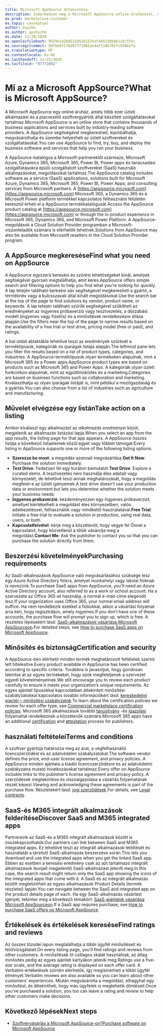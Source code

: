 ```yaml
---
title: Microsoft AppSource áttekintése
description: Ismerkedjen meg a Microsoft AppSource online áruházával, valamint arról, hogy miként találhatja meg és tekintheti meg a szoftverek és megoldások részletes katalógusát.
ms.prod: marketplace-customer
ms.topic: conceptual
author: Guyshu
ms.author: gushuchm
ms.date: 11/20/2020
ms.openlocfilehash: 9559e1e2b0511d52b1535efa6513bbb61c6c5fec
ms.sourcegitcommit: 0dfbb9717bd67f710652e4af11867857c930b2fa
ms.translationtype: MT
ms.contentlocale: hu-HU
ms.lasthandoff: 12/25/2020
ms.locfileid: "97771692"
---
```

# <a name="what-is-microsoft-appsource"></a><span data-ttu-id="ae238-103">Mi az a Microsoft AppSource?</span><span class="sxs-lookup"><span data-stu-id="ae238-103">What is Microsoft AppSource?</span></span>

<span data-ttu-id="ae238-104">A Microsoft AppSource egy online áruház, amely több ezer üzleti alkalmazást és a piacvezető szoftvergyártók által készített szolgáltatásokat tartalmaz.</span><span class="sxs-lookup"><span data-stu-id="ae238-104">Microsoft AppSource is an online store that contains thousands of business applications and services built by industry-leading software providers.</span></span> <span data-ttu-id="ae238-105">A AppSource segítségével megkeresheti, kipróbálhatja, megvásárolhatja és üzembe helyezheti az üzleti szoftvereket és szolgáltatásokat.</span><span class="sxs-lookup"><span data-stu-id="ae238-105">You can use AppSource to find, try, buy, and deploy the business software and services that help you run your business.</span></span>

<span data-ttu-id="ae238-106">A AppSource-katalógus a Microsoft-partnerektől származó, Microsoft Azure, Dynamics 365, Microsoft 365, Power BI, Power apps és tanácsadási szolgáltatásokra épülő szolgáltatott szoftvereket (SaaS) használó alkalmazásokat, megoldásokat tartalmaz.</span><span class="sxs-lookup"><span data-stu-id="ae238-106">The AppSource catalog includes software as a service (SaaS) applications, solutions built for Microsoft Azure, Dynamics 365, Microsoft 365, Power BI, Power Apps, and consulting services from Microsoft partners.</span></span> <span data-ttu-id="ae238-107">A [https://appsource.microsoft.com](https://appsource.microsoft.com) Microsoft 365, a Dynamics 365 és a Microsoft Power platform termékkel kapcsolatos felhasználói felületén keresztül érheti el a AppSource termékkatalógusát.</span><span class="sxs-lookup"><span data-stu-id="ae238-107">Access the AppSource product catalog at [https://appsource.microsoft.com](https://appsource.microsoft.com) or through the in-product experience in Microsoft 365, Dynamics 365, and Microsoft Power Platform.</span></span> <span data-ttu-id="ae238-108">A AppSource-megoldások a Cloud Solution Provider programban a Microsoft-viszonteladók számára is elérhetők lehetnek.</span><span class="sxs-lookup"><span data-stu-id="ae238-108">Solutions from AppSource may also be available from Microsoft resellers in the Cloud Solution Provider program.</span></span>

## <a name="find-what-you-need-on-appsource"></a><span data-ttu-id="ae238-109">A AppSource megkeresése</span><span class="sxs-lookup"><span data-stu-id="ae238-109">Find what you need on AppSource</span></span>

<span data-ttu-id="ae238-110">A AppSource egyszerű keresési és szűrési lehetőségeket kínál, amelyek segítségével gyorsan megtalálhatja, amit keres.</span><span class="sxs-lookup"><span data-stu-id="ae238-110">AppSource offers simple search and filtering options to help you find what you’re looking for quickly.</span></span> <span data-ttu-id="ae238-111">A lap tetején található keresési sáv segítségével megkeresheti a gyártó, a terméknév vagy a kulcsszavak által kínált megoldásokat.</span><span class="sxs-lookup"><span data-stu-id="ae238-111">Use the search bar at the top of the page to find solutions by vendor, product name, or keywords.</span></span> <span data-ttu-id="ae238-112">A lap tetején található szűrők segítségével szűkítheti az eredményeket az ingyenes próbaverzió vagy tesztvezetés, a díjszabási modell (ingyenes vagy fizetős) és a minősítések rendelkezésre állása alapján.</span><span class="sxs-lookup"><span data-stu-id="ae238-112">Use the filters near the top of the page to narrow results based on the availability of a free trial or test drive, pricing model (free or paid), and ratings.</span></span>

<span data-ttu-id="ae238-113">A bal oldali ablaktábla lehetővé teszi az eredmények szűrését a terméktípusok, kategóriák és iparágak listája alapján.</span><span class="sxs-lookup"><span data-stu-id="ae238-113">The leftmost pane lets you filter the results based on a list of product types, categories, and industries.</span></span> <span data-ttu-id="ae238-114">A AppSource-terméktípusok olyan termékeken alapulnak, mint a Microsoft 365 és a Power apps.</span><span class="sxs-lookup"><span data-stu-id="ae238-114">AppSource product types are based on products such as Microsoft 365 and Power Apps.</span></span> <span data-ttu-id="ae238-115">A kategóriák olyan üzleti funkciókon alapulnak, mint az együttműködés és a marketing.</span><span class="sxs-lookup"><span data-stu-id="ae238-115">Categories are based on business functions such as collaboration and marketing.</span></span> <span data-ttu-id="ae238-116">Kiválaszthatja az olyan iparágak listáját is, mint például a mezőgazdaság és a gyártás.</span><span class="sxs-lookup"><span data-stu-id="ae238-116">You can also choose from a list of industries such as agriculture and manufacturing.</span></span>

## <a name="take-action-on-a-listing"></a><span data-ttu-id="ae238-117">Művelet elvégzése egy listán</span><span class="sxs-lookup"><span data-stu-id="ae238-117">Take action on a listing</span></span>

<span data-ttu-id="ae238-118">Amikor kiválaszt egy alkalmazást az _alkalmazás eredményei_ közül, megjelenik az alkalmazás listázási lapja.</span><span class="sxs-lookup"><span data-stu-id="ae238-118">When you select an app from the _app results_, the listing page for that app appears.</span></span> <span data-ttu-id="ae238-119">A AppSource összes listája a következő listaelemek közül egyet vagy többet támogat:</span><span class="sxs-lookup"><span data-stu-id="ae238-119">Every listing in AppSource supports one or more of the following listing options:</span></span>

- <span data-ttu-id="ae238-120">**Szerezze be most**: a megoldás azonnali megvásárlása.</span><span class="sxs-lookup"><span data-stu-id="ae238-120">**Get It Now**: Purchase the solution immediately.</span></span>
- <span data-ttu-id="ae238-121">**Test Drive**: Fedezzen fel egy kurátori bemutatót.</span><span class="sxs-lookup"><span data-stu-id="ae238-121">**Test Drive**: Explore a curated demo.</span></span> <span data-ttu-id="ae238-122">A tesztvezetés nem használja éles adatait vagy környezetét, de lehetővé teszi annak meghatározását, hogy a megoldás megfelel-e az üzleti igényeinek.</span><span class="sxs-lookup"><span data-stu-id="ae238-122">A test drive doesn’t use your production data or environment but lets you determine whether the solution meets your business needs.</span></span>
- <span data-ttu-id="ae238-123">**Ingyenes próbaverzió**: kezdeményezzen egy ingyenes próbaverziót, amellyel kiértékelheti a megoldást éles környezetben, valós adatkezeléssel, felhasználók vagy mindkettő használatával.</span><span class="sxs-lookup"><span data-stu-id="ae238-123">**Free Trial**: Initiate a free trial to evaluate a solution in production, using real data, users, or both.</span></span>
- <span data-ttu-id="ae238-124">**Kapcsolatfelvétel**: kérje meg a közzétevőt, hogy vegye fel Önnel a kapcsolatot, hogy közvetlenül a tőlük vásárolja meg a megoldást.</span><span class="sxs-lookup"><span data-stu-id="ae238-124">**Contact Me**: Ask the publisher to contact you so that you can purchase the solution directly from them.</span></span>

## <a name="purchasing-requirements"></a><span data-ttu-id="ae238-125">Beszerzési követelmények</span><span class="sxs-lookup"><span data-stu-id="ae238-125">Purchasing requirements</span></span>

<span data-ttu-id="ae238-126">Az SaaS-alkalmazások AppSource való megvásárlásához szüksége lesz egy Azure Active Directory fiókra, amelyet munkahelyi vagy iskolai fióknak is nevezünk.</span><span class="sxs-lookup"><span data-stu-id="ae238-126">To purchase SaaS apps from AppSource, you’ll need an Azure Active Directory account, also referred to as a work or school account.</span></span> <span data-ttu-id="ae238-127">Ha a szervezete az Office 365-et használja, a normál e-mail-címe elegendő lesz.</span><span class="sxs-lookup"><span data-stu-id="ae238-127">If your organization uses Office 365, your normal email address will suffice.</span></span> <span data-ttu-id="ae238-128">Ha nem rendelkezik ezekkel a fiókokkal, akkor a vásárlási folyamat arra kéri, hogy regisztráljon, amely ingyenes.</span><span class="sxs-lookup"><span data-stu-id="ae238-128">If you don’t have one of these accounts, the purchase flow will prompt you to sign up, which is free.</span></span> <span data-ttu-id="ae238-129">A részletes lépésekért lásd: [SaaS-alkalmazások vásárlása Microsoft AppSourceon](purchase-software-appsource.md).</span><span class="sxs-lookup"><span data-stu-id="ae238-129">For detailed steps, see [How to purchase SaaS apps on Microsoft AppSource](purchase-software-appsource.md).</span></span>

## <a name="certification-and-security"></a><span data-ttu-id="ae238-130">Minősítés és biztonság</span><span class="sxs-lookup"><span data-stu-id="ae238-130">Certification and security</span></span>

<span data-ttu-id="ae238-131">A AppSource-ben elérhető minden termék meghatározott feltételek szerint lett hitelesítve.</span><span class="sxs-lookup"><span data-stu-id="ae238-131">Every product available in AppSource has been certified according to specific criteria.</span></span> <span data-ttu-id="ae238-132">Továbbra is javasoljuk, hogy gondosan tekintse át az egyes termékeket, hogy azok megfeleljenek a szervezet egyedi követelményeinek.</span><span class="sxs-lookup"><span data-stu-id="ae238-132">We still encourage you to review each product carefully to ensure it meets your organization’s unique requirements.</span></span> <span data-ttu-id="ae238-133">Az egyes ajánlati típusokkal kapcsolatban áttekintett minősítési szabályzatokkal kapcsolatos további információkért lásd: [kereskedelmi piactér – minősítési szabályzatok](/legal/marketplace/certification-policies).</span><span class="sxs-lookup"><span data-stu-id="ae238-133">To learn about the certification policies we review for each offer type, see [Commercial marketplace certification policies](/legal/marketplace/certification-policies).</span></span> <span data-ttu-id="ae238-134">Microsoft 365 alkalmazások további [tanúsítvány](/microsoft-365-app-certification/docs/enterprise-app-certification-guide) -és [igazolási](/microsoft-365-app-certification/docs/enterprise-app-attestation-guide) folyamattal rendelkeznek a közzétevők számára.</span><span class="sxs-lookup"><span data-stu-id="ae238-134">Microsoft 365 apps have an additional [certification](/microsoft-365-app-certification/docs/enterprise-app-certification-guide) and [attestation](/microsoft-365-app-certification/docs/enterprise-app-attestation-guide) process for publishers.</span></span>

## <a name="terms-and-conditions"></a><span data-ttu-id="ae238-135">használati feltételei</span><span class="sxs-lookup"><span data-stu-id="ae238-135">Terms and conditions</span></span>

<span data-ttu-id="ae238-136">A szoftver gyártója határozza meg az árat, a végfelhasználói licencszerződést és az adatvédelmi szabályzatokat.</span><span class="sxs-lookup"><span data-stu-id="ae238-136">The software vendor defines the price, end-user license agreement, and privacy policies.</span></span> <span data-ttu-id="ae238-137">A AppSource minden ajánlata a kiadói licencszerződésre és az adatvédelmi szabályzatra mutató hivatkozásokat tartalmaz.</span><span class="sxs-lookup"><span data-stu-id="ae238-137">Every offer on AppSource includes links to the publisher’s license agreement and privacy policy.</span></span> <span data-ttu-id="ae238-138">A szerződések megtekintése és visszaigazolása a vásárlás folyamatának részét képezi.</span><span class="sxs-lookup"><span data-stu-id="ae238-138">Viewing and acknowledging these agreements is part of the purchase flow.</span></span> <span data-ttu-id="ae238-139">Részletekért lásd: [jogi szerződések](legal-contracts.md).</span><span class="sxs-lookup"><span data-stu-id="ae238-139">For details, see [Legal contracts](legal-contracts.md).</span></span>

## <a name="discover-saas-and-m365-integrated-apps"></a><span data-ttu-id="ae238-140">SaaS-és M365 integrált alkalmazások felderítése</span><span class="sxs-lookup"><span data-stu-id="ae238-140">Discover SaaS and M365 integrated apps</span></span>

<span data-ttu-id="ae238-141">Partnereink az SaaS-és a M365 integrált alkalmazások között is összekapcsolhatók.</span><span class="sxs-lookup"><span data-stu-id="ae238-141">Our partners can link between SaaS and M365 integrated apps.</span></span> <span data-ttu-id="ae238-142">Ez lehetővé teszi az integrált alkalmazások letöltését és használatát a társított SaaS-alkalmazás beszerzése során.</span><span class="sxs-lookup"><span data-stu-id="ae238-142">This lets you download and use the integrated apps when you get the linked SaaS app.</span></span> <span data-ttu-id="ae238-143">Ebben az esetben a keresési eredmény csak az azt tartalmazó integrált alkalmazások ikonjait megjelenítő SaaS-alkalmazást jeleníti meg.</span><span class="sxs-lookup"><span data-stu-id="ae238-143">In this case, the search result might return only the SaaS app showing the icons of the integrated apps that come with it.</span></span> <span data-ttu-id="ae238-144">A SaaS és az integrált alkalmazás között megtekintheti az egyes alkalmazások Product Details (termék részletei) lapján.</span><span class="sxs-lookup"><span data-stu-id="ae238-144">You can navigate between the SaaS and integrated app on the product details page of each.</span></span> <span data-ttu-id="ae238-145">Ha egy SaaS-alkalmazás vásárlást igényel, tekintse meg a következő témakört: [SaaS-ajánlatok vásárlása Microsoft AppSourceon](purchase-software-appsource.md).</span><span class="sxs-lookup"><span data-stu-id="ae238-145">If a SaaS app requires purchase, see [How to purchase SaaS offers on Microsoft AppSource](purchase-software-appsource.md).</span></span>

## <a name="find-ratings-and-reviews"></a><span data-ttu-id="ae238-146">Értékelések és értékelések keresése</span><span class="sxs-lookup"><span data-stu-id="ae238-146">Find ratings and reviews</span></span>

<span data-ttu-id="ae238-147">Az összes tőzsdei lapon megtalálhatja a többi ügyfél minősítéseit és felülvizsgálatait.</span><span class="sxs-lookup"><span data-stu-id="ae238-147">On every listing page, you’ll find ratings and reviews from other customers.</span></span> <span data-ttu-id="ae238-148">A minősítések öt csillagos skálát használnak, az átlag minősítés pedig az egyes ajánlati kártyákon jelenik meg.</span><span class="sxs-lookup"><span data-stu-id="ae238-148">Ratings use a five-star scale, and the average rating is displayed on each offer card.</span></span> <span data-ttu-id="ae238-149">A Verbatim-értékelések szintén elérhetők, így megismerheti a többi ügyfél élményét.</span><span class="sxs-lookup"><span data-stu-id="ae238-149">Verbatim reviews are also available so you can learn about other customers’ experiences.</span></span> <span data-ttu-id="ae238-150">Miután megvásárolta a megoldást, elhagyhat egy minősítést, és áttekintheti, hogy más ügyfelek is megtehetik döntéseit.</span><span class="sxs-lookup"><span data-stu-id="ae238-150">Once you’ve purchased a solution, you too can leave a rating and review to help other customers make decisions.</span></span>

## <a name="next-steps"></a><span data-ttu-id="ae238-151">Következő lépések</span><span class="sxs-lookup"><span data-stu-id="ae238-151">Next steps</span></span>

- [<span data-ttu-id="ae238-152">Szoftvervásárlás a Microsoft AppSource-on?</span><span class="sxs-lookup"><span data-stu-id="ae238-152">Purchase software on Microsoft AppSource</span></span>](purchase-software-appsource.md)
